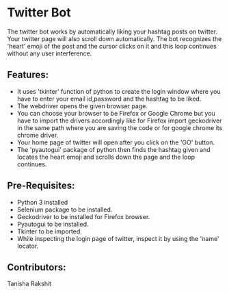 # Twitter Bot 
The twitter bot works by automatically liking your hashtag posts on twitter. Your twitter page will also scroll down automatically. The bot recognizes the 'heart' emoji of the post and the cursor clicks on it and this loop continues without any user interference.

## Features:
* It uses 'tkinter' function of python to create the login window where you have to enter your email id,password and the hashtag to be liked.
* The webdriver opens the given browser page.
* You can choose your browser to be Firefox or Google Chrome but you have to import the drivers accordingly like for Firefox import geckodriver in the same path where you are saving the code or for google chrome its chrome driver.
* Your home page of twitter will open after you click on the 'GO' button.
* The 'pyautogui' package of python then finds the hashtag given and locates the heart emoji and scrolls down the page and the loop continues.

## Pre-Requisites:
* Python 3 installed
* Selenium package to be installed.
* Geckodriver to be installed for Firefox browser.
* Pyautogui to be installed.
* Tkinter to be imported.
* While inspecting the login page of twitter, inspect it by using the 'name' locator.

## Contributors:
Tanisha Rakshit
